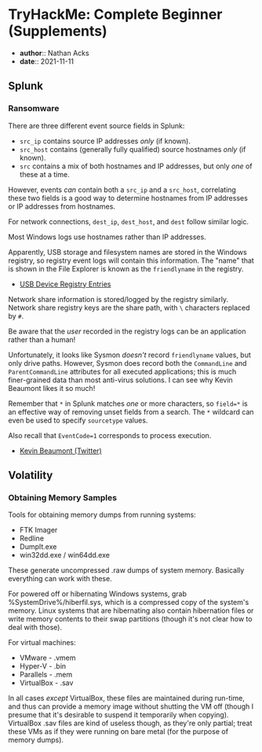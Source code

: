 # TryHackMe: Complete Beginner (Supplements)

* **author**:: Nathan Acks
* **date**:: 2021-11-11

## Splunk

### Ransomware

There are three different event source fields in Splunk:

* `src_ip` contains source IP addresses *only* (if known).
* `src_host` contains (generally fully qualified) source hostnames *only* (if known).
* `src` contains a mix of both hostnames and IP addresses, but only *one* of these at a time.

However, events *can* contain both a `src_ip` and a `src_host`, correlating these two fields is a good way to determine hostnames from IP addresses or IP addresses from hostnames.

For network connections, `dest_ip`, `dest_host`, and `dest` follow similar logic.

Most Windows logs use hostnames rather than IP addresses.

Apparently, USB storage and filesystem names are stored in the Windows registry, so registry event logs will contain this information. The "name" that is shown in the File Explorer is known as the `friendlyname` in the registry.

* [USB Device Registry Entries](https://msdn.microsoft.com/en-us/library/windows/hardware/jj649944%28v=vs.85%29.aspx)

Network share information is stored/logged by the registry similarly. Network share registry keys are the share path, with `\` characters replaced by `#`.

Be aware that the *user* recorded in the registry logs can be an application rather than a human!

Unfortunately, it looks like Sysmon *doesn't* record `friendlyname` values, but only drive paths. However, Sysmon does record both the `CommandLine` and `ParentCommandLine` attributes for all executed applications; this is much finer-grained data than most anti-virus solutions. I can see why Kevin Beaumont likes it so much!

Remember that `*` in Splunk matches *one* or more characters, so `field=*` is an effective way of removing unset fields from a search. The `*` wildcard can even be used to specify `sourcetype` values.

Also recall that `EventCode=1` corresponds to process execution.

* [Kevin Beaumont (Twitter)](https://twitter.com/GossiTheDog)

## Volatility

### Obtaining Memory Samples

Tools for obtaining memory dumps from running systems:

* FTK Imager
* Redline
* DumpIt.exe
* win32dd.exe / win64dd.exe

These generate uncompressed .raw dumps of system memory. Basically everything can work with these.

For powered off or hibernating Windows systems, grab %SystemDrive%/hiberfil.sys, which is a compressed copy of the system's memory. Linux systems that are hibernating also contain hibernation files or write memory contents to their swap partitions (though it's not clear how to deal with those).

For virtual machines:

* VMware - .vmem
* Hyper-V - .bin
* Parallels - .mem
* VirtualBox - .sav

In all cases *except* VirtualBox, these files are maintained during run-time, and thus can provide a memory image without shutting the VM off (though I presume that it's desirable to suspend it temporarily when copying). VirtualBox .sav files are kind of useless though, as they're only partial; treat these VMs as if they were running on bare metal (for the purpose of memory dumps).
